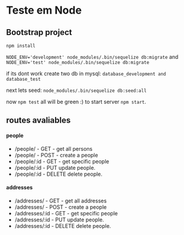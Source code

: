 # Teste em Node

## Bootstrap project

`npm install`

`NODE_ENV='development' node_modules/.bin/sequelize db:migrate`
and
`NODE_ENV='test' node_modules/.bin/sequelize db:migrate`

if its dont work create two db in mysql:
`database_development and database_test`

next lets seed: `node_modules/.bin/sequelize db:seed:all`


now `npm test` all will be green :)
to start server `npm start`.

## routes avaliables

#### people

- /people/ - GET - get all persons
- /people/ - POST - create a people
- /people/:id - GET - get specific people
- /people/:id - PUT update people.
- /people/:id - DELETE delete people.

#### addresses

- /addresses/ - GET - get all addresses
- /addresses/ - POST - create a people
- /addresses/:id - GET - get specific people
- /addresses/:id - PUT update people.
- /addresses/:id - DELETE delete people.
